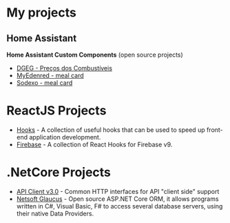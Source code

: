# My projects

## Home Assistant

**Home Assistant Custom Components** (open source projects)
* [DGEG - Preços dos Combustíveis](https://github.com/netsoft-ruidias/ha-custom-component-precoscombustiveis)
* [MyEdenred - meal card](https://github.com/netsoft-ruidias/ha-custom-component-myedenred)
* [Sodexo - meal card](https://github.com/netsoft-ruidias/ha-custom-component-sodexo)

# ReactJS Projects
* [Hooks](https://github.com/netsoft-ruidias/netsoft-hooks) - A collection of useful hooks that can be used to speed up front-end application development.
* [Firebase](https://github.com/netsoft-ruidias/netsoft-firebase) - A collection of React Hooks for Firebase v9.

# .NetCore Projects
* [API Client v3.0](https://github.com/netsoft-ruidias/api-client-3.0) - Common HTTP interfaces for API "client side" support
* [Netsoft Glaucus](https://github.com/netsoft-ruidias/glaucus) - Open source ASP.NET Core ORM, it allows programs written in C#, Visual Basic, F# to access several database servers, using their native Data Providers.

<!---
netsoft-ruidias/netsoft-ruidias is a ✨ special ✨ repository because its `README.md` (this file) appears on your GitHub profile.
You can click the Preview link to take a look at your changes.
--->
